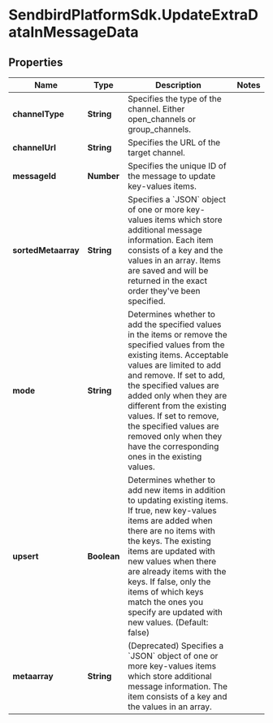 # SendbirdPlatformSdk.UpdateExtraDataInMessageData

## Properties

Name | Type | Description | Notes
------------ | ------------- | ------------- | -------------
**channelType** | **String** | Specifies the type of the channel. Either open_channels or group_channels. | 
**channelUrl** | **String** | Specifies the URL of the target channel. | 
**messageId** | **Number** | Specifies the unique ID of the message to update key-values items. | 
**sortedMetaarray** | **String** | Specifies a &#x60;JSON&#x60; object of one or more key-values items which store additional message information. Each item consists of a key and the values in an array. Items are saved and will be returned in the exact order they&#39;ve been specified. | 
**mode** | **String** | Determines whether to add the specified values in the items or remove the specified values from the existing items. Acceptable values are limited to add and remove. If set to add, the specified values are added only when they are different from the existing values. If set to remove, the specified values are removed only when they have the corresponding ones in the existing values. | 
**upsert** | **Boolean** | Determines whether to add new items in addition to updating existing items. If true, new key-values items are added when there are no items with the keys. The existing items are updated with new values when there are already items with the keys. If false, only the items of which keys match the ones you specify are updated with new values. (Default: false) | 
**metaarray** | **String** | (Deprecated) Specifies a &#x60;JSON&#x60; object of one or more key-values items which store additional message information. The item consists of a key and the values in an array. | 


